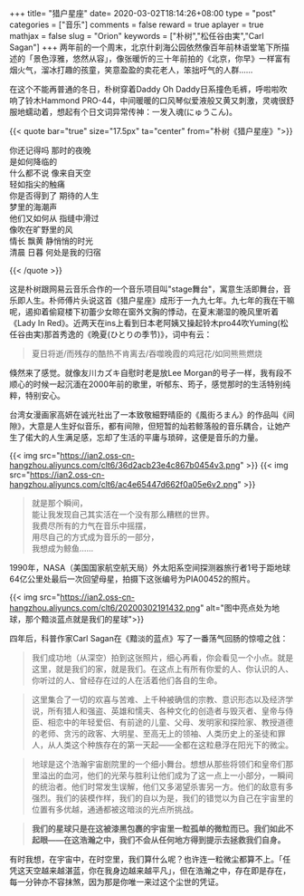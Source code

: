 +++
title= "猎户星座"
date= 2020-03-02T18:14:26+08:00
type = "post"
categories = ["音乐"]
comments = false
reward = true
aplayer = true
mathjax = false
slug = "Orion"
keywords = ["朴树","松任谷由実","Carl Sagan"]
+++
两年前的一个周末，北京什刹海公园依然像百年前林语堂笔下所描述的「景色淳雅，悠然从容」，像张暖忻的三十年前拍的《北京，你早》一样富有烟火气，溜冰打趣的孩童，笑意盈盈的卖花老人，笨拙吁气的人群……

在这个不能再普通的冬日，朴树穿着Daddy Oh Daddy日系撞色毛裤，呼啦啦吹响了铃木Hammond PRO-44，中间暖暖的口风琴似爱液般又黄又刺激，灵魂很舒服地蠕动着，想起有个日文词异常传神：一发入魂(にゅうこん)。

<!--more-->

<div
class="aplayer"
data-id="532776436"
data-server="netease"
data-type="song"
data-mutex="true"
data-mini="false"
data-loop="none">
</div>

{{< quote bar="true" size="17.5px"  ta="center" from="朴树《猎户星座》">}}

你还记得吗 那时的夜晚<br>
是如何降临的<br>
什么都不说 像来自天空<br>
轻如指尖的触痛<br>
你是否得到了 期待的人生<br>
梦里的海潮声<br>
他们又如何从 指缝中滑过<br>
像吹在旷野里的风<br>
情长 飘黄 静悄悄的时光<br>
清晨 日暮 何处是我的归宿<br>

{{< /quote >}}



这是朴树跟网易云音乐合作的一个音乐项目叫"stage舞台"，寓意生活即舞台，音乐即人生。朴师傅片头说这首《猎户星座》成形于一九九七年。九七年的我在干嘛呢，遏抑着偷窥楼下初蕾少女晾在窗外文胸的悸动，在夏末潮湿的晚风里听着《Lady In Red》。近两天在ins上看到日本老阿姨又操起铃木pro44吹Yuming(松任谷由実)那首秀逸的《晩夏(ひとりの季节)》，词中有云：

> 夏日将逝/而残存的酷热不肯离去/吞噬晚霞的鸡冠花/如同熊熊燃烧

倏然来了感觉。就像友川カズキ自慰时老是放Lee Morgan的号子一样，我有段不顺心的时候一起沉湎在2000年前的歌里，听郁东、筠子，感觉那时的生活特别纯粹，特别安心。

台湾女漫画家高妍在诚光社出了一本致敬細野晴臣的《風街ろまん》的作品叫《间隙》，大意是人生好似音乐，都有间隙，但短暂的灿若鲸落般的音乐耦合，让她产生了偌大的人生满足感，忘却了生活的平庸与琐碎，这便是音乐的力量。

{{< img src="https://ian2.oss-cn-hangzhou.aliyuncs.com/clt6/36d2acb23e4c867b0454v3.png" >}}
{{< img src="https://ian2.oss-cn-hangzhou.aliyuncs.com/clt6/ac4e65447d662f0a05e6v2.png" >}}

>就是那个瞬间，<br>
>能让我发现自己其实活在一个没有那么糟糕的世界。<br>
>我费尽所有的力气在音乐中摇摆，<br>
>用尽自己的方式成为音乐的一部分，<br>
>我想成为鲸鱼……<br>

1990年，NASA（美国国家航空航天局）外太阳系空间探测器旅行者1号于距地球64亿公里处最后一次回望母星，拍摄下这张编号为PIA00452的照片。

{{< img src="https://ian2.oss-cn-hangzhou.aliyuncs.com/clt6/20200302191432.png" alt="图中亮点处为地球，那个黯淡蓝点就是我们的星球">}}

四年后，科普作家Carl Sagan在《黯淡的蓝点》写了一番荡气回肠的惊噫之戗：

>我们成功地（从深空）拍到这张照片，细心再看，你会看见一个小点。就是这里，就是我们的家，就是我们。在这点上有所有你爱的人、你认识的人、你听过的人、曾经存在过的人在活着他们各自的生命。

>这里集合了一切的欢喜与苦难、上千种被确信的宗教、意识形态以及经济学说，所有猎人和强盗、英雄和懦夫、各种文化的创造者与毁灭者、皇帝与侍臣、相恋中的年轻爱侣、有前途的儿童、父母、发明家和探险家、教授道德的老师、贪污的政客、大明星、至高无上的领袖、人类历史上的圣徒和罪人，从人类这个种族存在的第一天起——全都在这粒悬浮在阳光下的微尘。

>地球是这个浩瀚宇宙剧院里的一个细小舞台。想想从那些将领们和皇帝们那里溢出的血河，他们的光荣与胜利让他们成为了这一点上一小部分，一瞬间的统治者。他们时常发生误解，他们又多渴望杀害另一方。他们的敌意有多强烈。我们的装模作样，我们的自以为是，我们的错觉以为自己在宇宙里的位置有多优越，通通都被这暗淡的光点所挑战。

>**我们的星球只是在这被漆黑包裹的宇宙里一粒孤单的微粒而已。我们如此不起眼——在这浩瀚之中，我们不会从任何地方得到提示去拯救我们自身。**



有时我想，在宇宙中，在时空里，我们算什么呢？也许连一粒微尘都算不上。「任凭这天空越来越湛蓝，你在我身边越来越平凡」，但在浩瀚之中，存在即是存在，每一分钟亦不容抹煞，因为那是你唯一来过这个尘世的凭证。